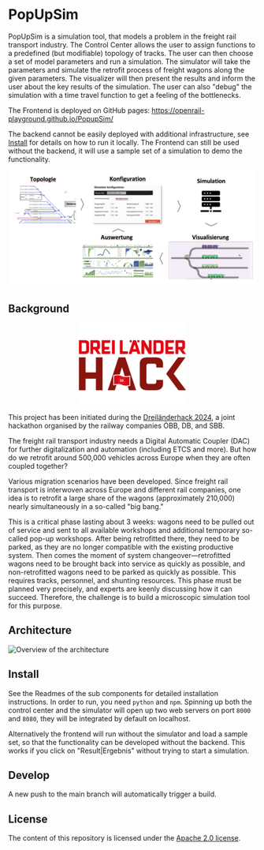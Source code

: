 # PopUpSim

PopUpSim is a simulation tool, that models a problem in the freight rail transport industry. The Control Center allows the user to assign functions to a predefined (but modifiable) topology of tracks. The user can then choose a set of model parameters and run a simulation. The simulator will take the parameters and simulate the retrofit process of freight wagons along the given parameters. The visualizer will then present the results and inform the user about the key results of the simulation. The user can also "debug" the simulation with a time travel function to get a feeling of the bottlenecks.

The Frontend is deployed on GitHub pages: https://openrail-playground.github.io/PopupSim/

The backend cannot be easily deployed with additional infrastructure, see [Install](#install) for details on how to run it locally. The Frontend can still be used without the backend, it will use a sample set of a simulation to demo the functionality.

![Overview of the user flow](img/overview.png)

## Background

<p align="center">
  <img alt="Dreiländerhack Logo" src="img/3LH.png" width="220"/>
</p>

This project has been initiated during
the [Dreiländerhack 2024](https://data.deutschebahn.com/opendata/Veranstaltungen/DreiLaenderHack-2024-12737424), a joint
hackathon organised by the railway companies ÖBB, DB, and SBB.

The freight rail transport industry needs a Digital Automatic Coupler (DAC) for further digitalization and automation (including ETCS and more). But how do we retrofit around 500,000 vehicles across Europe when they are often coupled
together?

Various migration scenarios have been developed. Since freight rail transport is interwoven across Europe and different rail companies, one idea is to retrofit a large share of the wagons (approximately 210,000) nearly simultaneously in a so-called "big bang."

This is a critical phase lasting about 3 weeks: wagons need to be pulled out of service and sent to all available workshops and additional temporary so-called pop-up workshops.
After being retrofitted there, they need to be parked, as they are no longer compatible with the existing productive system.
Then comes the moment of system changeover—retrofitted wagons need to be brought back into service as quickly as possible, and non-retrofitted wagons
need to be parked as quickly as possible.
This requires tracks, personnel, and shunting resources.
This phase must be planned very precisely, and experts are keenly discussing how it can succeed.
Therefore, the challenge is to build a microscopic simulation tool for this purpose.

## Architecture

![Overview of the architecture](img/architecture.drawio.pn)

## Install

See the Readmes of the sub components for detailed installation instructions. In order to run, you need `python` and `npm`. Spinning up both the control center and the simulator will open up two web servers on port `8000` and `8080`, they will be integrated by default on localhost.

Alternatively the frontend will run without the simulator and load a sample set, so that the functionality can be developed without the backend. This works if you click on "Result|Ergebnis" without trying to start a simulation.

## Develop

A new push to the main branch will automatically trigger a build.


## License

The content of this repository is licensed under the [Apache 2.0 license](LICENSE).
